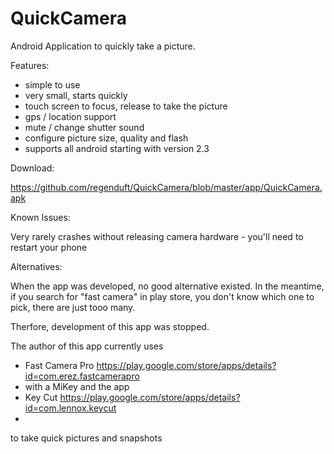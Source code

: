 QuickCamera
===========

Android Application to quickly take a picture.

Features:
 - simple to use
 - very small, starts quickly
 - touch screen to focus, release to take the picture
 - gps / location support
 - mute / change shutter sound
 - configure picture size, quality and flash
 - supports all android starting with version 2.3

Download:

https://github.com/regenduft/QuickCamera/blob/master/app/QuickCamera.apk

Known Issues:

Very rarely crashes without releasing camera hardware - you'll need to restart your phone

Alternatives:

When the app was developed, no good alternative existed.
In the meantime, if you search for "fast camera" in play store, you don't know which one to pick, there are just tooo many. 

Therfore, development of this app was stopped.

The author of this app currently uses 
- Fast Camera Pro https://play.google.com/store/apps/details?id=com.erez.fastcamerapro 
- with a MiKey and the app 
- Key Cut https://play.google.com/store/apps/details?id=com.lennox.keycut
- 
to take quick pictures and snapshots

